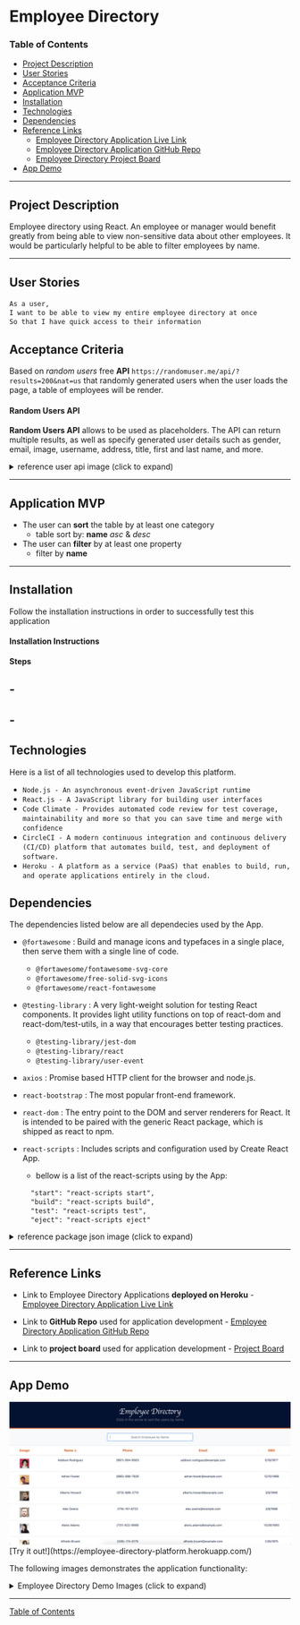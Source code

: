 # Employee Directory

### Table of Contents

- [Project Description](#project-description)
- [User Stories](#user-stories)
- [Acceptance Criteria](#acceptance-criteria)
- [Application MVP](#application-mvp)
- [Installation](#installation)
- [Technologies](#technologies)
- [Dependencies](#depencencies)
- [Reference Links](#reference-links)
  - [Employee Directory Application Live Link](https://employee-directory-platform.herokuapp.com/)
  - [Employee Directory Application GitHub Repo](https://github.com/ystamaritq/employee-directory)
  - [Employee Directory Project Board](https://github.com/ystamaritq/employee-directory/projects/1)
- [App Demo](#app-demo)

---

## Project Description

Employee directory using React. An employee or manager would benefit greatly from being able to view non-sensitive data about other employees. It would be particularly helpful to be able to filter employees by name.

---

## User Stories

```
As a user,
I want to be able to view my entire employee directory at once
So that I have quick access to their information

```

## Acceptance Criteria

Based on _random users_ free **API** `https://randomuser.me/api/?results=200&nat=us` that randomly generated users when the user loads the page, a table of employees will be render.

#### Random Users API

**Random Users API** allows to be used as placeholders. The API can return multiple results, as well as specify generated user details such as gender, email, image, username, address, title, first and last name, and more.

<details>
  <summary>reference user api image (click to expand)</summary>
<img src="./images/users.png" width = "800px">
</details>

---

## Application MVP

- The user can **sort** the table by at least one category
  - table sort by: **name** _asc_ & _desc_
- The user can **filter** by at least one property
  - filter by **name**

---

## Installation

Follow the installation instructions in order to successfully test this application

#### Installation Instructions

**Steps**

## -

## -

## Technologies

Here is a list of all technologies used to develop this platform.

- `Node.js - An asynchronous event-driven JavaScript runtime`
- `React.js - A JavaScript library for building user interfaces`
- `Code Climate - Provides automated code review for test coverage, maintainability and more so that you can save time and merge with confidence`
- `CircleCI - A modern continuous integration and continuous delivery (CI/CD) platform that automates build, test, and deployment of software.`
- `Heroku - A platform as a service (PaaS) that enables to build, run, and operate applications entirely in the cloud.`

## Dependencies

The dependencies listed below are all dependecies used by the App.

- `@fortawesome` : Build and manage icons and typefaces in a single place, then serve them with a single line of code.
  - `@fortawesome/fontawesome-svg-core`
  - `@fortawesome/free-solid-svg-icons`
  - `@fortawesome/react-fontawesome`
- `@testing-library` : A very light-weight solution for testing React components. It provides light utility functions on top of react-dom and react-dom/test-utils, in a way that encourages better testing practices.
  - `@testing-library/jest-dom`
  - `@testing-library/react`
  - `@testing-library/user-event`
- `axios` : Promise based HTTP client for the browser and node.js.
- `react-bootstrap` : The most popular front-end framework.
- `react-dom` : The entry point to the DOM and server renderers for React. It is intended to be paired with the generic React package, which is shipped as react to npm.
- `react-scripts` : Includes scripts and configuration used by Create React App.

  - bellow is a list of the react-scripts using by the App:

  ```
    "start": "react-scripts start",
    "build": "react-scripts build",
    "test": "react-scripts test",
    "eject": "react-scripts eject"

  ```

<details>
  <summary>reference package json image (click to expand)</summary>
<img src="./images/package.png" width = "400px">
</details>

---

## Reference Links

- Link to Employee Directory Applications **deployed on Heroku** - [Employee Directory Application Live Link](https://employee-directory-platform.herokuapp.com/)

- Link to **GitHub Repo** used for application development - [Employee Directory Application GitHub Repo](https://github.com/ystamaritq/employee-directory)

- Link to **project board** used for application development - [Project Board](https://github.com/ystamaritq/employee-directory/projects/1)

---

## App Demo

<img src="./images/demo.png" width = "800px">
[Try it out!](https://employee-directory-platform.herokuapp.com/)

The following images demonstrates the application functionality:

<details>
<summary>Employee Directory Demo Images (click to expand)</summary>
<img src="./images/d1.png" width = "800px">
<img src="./images/d2.png" width = "800px">
<img src="./images/d3.png" width = "800px">
<img src="./images/d4.png" width = "800px">
</details>

---

[Table of Contents](#table-of-contents)
